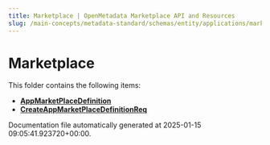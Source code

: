 ```yaml
---
title: Marketplace | OpenMetadata Marketplace API and Resources
slug: /main-concepts/metadata-standard/schemas/entity/applications/marketplace
---
```


# Marketplace

This folder contains the following items:

- [**AppMarketPlaceDefinition**](/main-concepts/metadata-standard/schemas/entity/applications/marketplace/appmarketplacedefinition)
- [**CreateAppMarketPlaceDefinitionReq**](/main-concepts/metadata-standard/schemas/entity/applications/marketplace/createappmarketplacedefinitionreq)


Documentation file automatically generated at 2025-01-15 09:05:41.923720+00:00.
